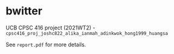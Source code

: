 # bwitter
UCB CPSC 416 project (2021WT2) - `cpsc416_proj_joshc822_alika_ianmah_adinkwok_hong1999_huangsa`

See `report.pdf` for more details.
